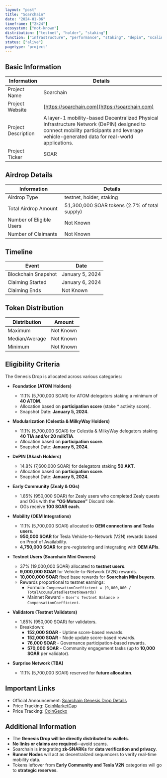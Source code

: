 ```yaml
---
layout: "post"
title: "Soarchain"
date: "2024-01-06"
timeframe: ["2k24"]
ecosystem: ["not-known"]
distribution: ["testnet", "holder", "staking"]
function: ["infrastructure", "performance", "staking", "depin", "scaling"]
status: ["alive"]
pagetype: "project"
---
```


## Basic Information

| Information         | Details                                                                                                                                                                                   |
| ------------------- | ----------------------------------------------------------------------------------------------------------------------------------------------------------------------------------------- |
| Project Name        | Soarchain                                                                                                                                                                                 |
| Project Website     | [https://soarchain.com](https://soarchain.com)                                                                                                                                            |
| Project Description | A layer-1 mobility-based Decentralized Physical Infrastructure Network (DePIN) designed to connect mobility participants and leverage vehicle-generated data for real-world applications. |
| Project Ticker      | SOAR                                                                                                                                                                                      |

## Airdrop Details

| Information              | Details                                       |
| ------------------------ | --------------------------------------------- |
| Airdrop Type             | testnet, holder, staking                       |
| Total Airdrop Amount     | 51,300,000 SOAR tokens (2.7% of total supply) |
| Number of Eligible Users | Not Known                                     |
| Number of Claimants      | Not Known                                     |

## Timeline

| Event               | Date            |
| ------------------- | --------------- |
| Blockchain Snapshot | January 5, 2024 |
| Claiming Started    | January 6, 2024 |
| Claiming Ends       | Not Known       |

## Token Distribution

| Distribution   | Amount    |
| -------------- | --------- |
| Maximum        | Not Known |
| Median/Average | Not Known |
| Minimum        | Not Known |

## Eligibility Criteria

The Genesis Drop is allocated across various categories:

- **Foundation (ATOM Holders)**

  - 11.1% (5,700,000 SOAR) for ATOM delegators staking a minimum of **40 ATOM**.
  - Allocation based on **participation score** (stake \* activity score).
  - Snapshot Date: **January 5, 2024**.

- **Modularization (Celestia & MilkyWay Holders)**

  - 11.1% (5,700,000 SOAR) for Celestia & MilkyWay delegators staking **40 TIA and/or 20 milkTIA**.
  - Allocation based on **participation score**.
  - Snapshot Date: **January 5, 2024**.

- **DePIN (Akash Holders)**

  - 14.8% (7,600,000 SOAR) for delegators staking **50 AKT**.
  - Allocation based on **participation score**.
  - Snapshot Date: **January 5, 2024**.

- **Early Community (Zealy & OGs)**

  - 1.85% (950,000 SOAR) for Zealy users who completed Zealy quests and OGs with the **“OG Motuzen”** Discord role.
  - OGs receive **100 SOAR each**.

- **Mobility (OEM Integrations)**

  - 11.1% (5,700,000 SOAR) allocated to **OEM connections and Tesla users**.
  - **950,000 SOAR** for Tesla Vehicle-to-Network (V2N) rewards based on Proof of Availability.
  - **4,750,000 SOAR** for pre-registering and integrating with **OEM APIs**.

- **Testnet Users (Soarchain Mini Owners)**

  - 37% (19,000,000 SOAR) allocated to **testnet users**.
  - **9,000,000 SOAR** for Vehicle-to-Network (V2N) rewards.
  - **10,000,000 SOAR** fixed base rewards for **Soarchain Mini buyers**.
  - Rewards proportional to testnet earnings:
    - Formula: `CompensationCoefficient = (9,000,000 / TotalAccumulatedTestnetRewards)`
    - Mainnet Reward = `User's Testnet Balance × CompensationCoefficient`.

- **Validators (Testnet Validators)**

  - 1.85% (950,000 SOAR) for validators.
  - Breakdown:
    - **152,000 SOAR** - Uptime score-based rewards.
    - **152,000 SOAR** - Node update score-based rewards.
    - **76,000 SOAR** - Governance participation-based rewards.
    - **570,000 SOAR** - Community engagement tasks (up to **10,000 SOAR** per validator).

- **Surprise Network (TBA)**
  - 11.1% (5,700,000 SOAR) reserved for **future allocation**.

## Important Links

- Official Announcement: [Soarchain Genesis Drop Details](https://web.archive.org/web/20240428151127/https://www.blog.soarchain.com/post/soarchain-genesis-drop-details)
- Price Tracking: [CoinMarketCap](https://coinmarketcap.com/currencies/soarchain)
- Price Tracking: [CoinGecko](https://www.coingecko.com/en/coins/soarchain)

## Additional Information

- The **Genesis Drop will be directly distributed to wallets**.
- **No links or claims are required**—avoid scams.
- Soarchain is integrating **zk-SNARKs** for **data verification and privacy**.
- **Runner Nodes** will act as decentralized sequencers to verify real-time mobility data.
- Tokens leftover from **Early Community and Tesla V2N** categories will go to **strategic reserves**.
